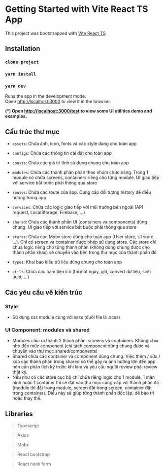 # Getting Started with Vite React TS App

This project was bootstrapped with [Vite React TS](https://vitejs.dev/guide/#scaffolding-your-first-vite-project).

## Installation

### `clone project`
### `yarn install`
### `yarn dev`

Runs the app in the development mode.\
Open [http://localhost:3000](http://localhost:3000) to view it in the browser.

**(*) Open [http://localhost:3000/test](http://localhost:3000/test) to view some UI utilities demo and examples.**

## Cấu trúc thư mục

- `assets`: Chứa ảnh, icon, fonts và các style dùng cho toàn app

- `configs`: Chứa các thông tin cài đặt cho toàn app

- `consts`: Chứa các giá trị tĩnh sử dụng chung cho toàn app 

- `modules`: Chứa các thành phần phân theo nhóm chức năng. Trong 1 module có chứa screens, containers riêng cho từng module. UI giao tiếp với service bắt buộc phải thông qua store

- `routes`: Chứa các route của app. Cung cấp đối tượng history để điều hướng trong app

- `services`: Chứa các logic giao tiếp với môi trường bên ngoài (API request, LocalStorage, Firebase, ...)

- `shared`: Chứa các thành phần UI (containers và components) dùng chung. UI giao tiếp với service bắt buộc phải thông qua store

- `stores`: Chứa các Mobx store dùng cho toàn app (User store, UI store, ...). Chỉ có screen và container được phép sử dụng store. Các store chỉ chứa logic riêng cho từng thành phần (không dùng chung được cho thành phần khác) sẽ chuyển vào bên trong thư mục của thành phần đó

- `types`: Khai báo kiểu dữ liệu dùng chung cho toàn app

- `utils`: Chứa các hàm tiện ích (format ngày, giờ, convert dữ liệu, sinh uuid, ...)

## Các yêu cầu về kiến trúc

### Style
- Sử dụng css module cùng với sass (đuôi file là .scss)

### UI Component: modules và shared
- Modules chia ra thành 2 thành phần: screens và containers. Không chia nhỏ đến mức component (chỉ tách component dùng chung được và chuyển vào thư mục shared/components)
- Shared chứa các container và component dùng chung. Việc thêm / sửa / xóa các thành phần trong shared có thể gây ra ảnh hưởng lớn đến app nên cần phân tích kỹ trước khi làm và yêu cầu người review phải review thật kỹ.
- Nếu như có các store cục bộ chỉ chứa riêng logic cho 1 module, 1 màn hình hoặc 1 contaner thì sẽ đặt vào thư mục cùng cấp với thành phần đó (module thì đặt trong module, screen đặt trong screen, container đặt trong container). Điều này sẽ giúp từng thành phần độc lập, dễ bảo trì hoặc thay thế.

## Libraries

> Typescript

> Axios

> Mobx

> React bootstrap

> React hook form
